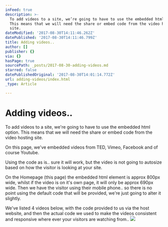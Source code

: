 ```yaml
---
inFeed: true
description: >-
  To add videos to a site, we’re going to have to use the embedded html option.
  This means that we will need the share or embed code from the video hosting
  site.
dateModified: '2017-08-30T14:11:46.262Z'
datePublished: '2017-08-30T14:11:46.799Z'
title: Adding videos..
author: []
publisher: {}
via: {}
hasPage: true
sourcePath: _posts/2017-08-30-adding-videos.md
starred: false
datePublishedOriginal: '2017-08-30T14:01:14.772Z'
url: adding-videos/index.html
_type: Article

---
```

# Adding videos..

To add videos to a site, we're going to have to use the embedded html option. This means that we will need the share or embed code from the video hosting site.

On this page, we've embedded videos from TED, Vimeo, Facebook and of course Youtube.

Using the code as is.. sure it will work, but the video is not going to autosize based on how the visitor is looking at your site.

On the Homepage (this page) the embedded html element is approx 800px wide, whilst if the video is on it's own page, it will only be approx 690px wide. Then we have the visitor using their mobile phone.. so there is no point using the default code that will be provided, we're just going to alter it slightly.

We've listed 4 videos below, with the code provided to us via the host website, and then the actual code we used to make the videos consistent and responsive where ever your visitors are watching from..
![](https://the-grid-user-content.s3-us-west-2.amazonaws.com/c0631aae-a3e9-461b-aa15-365cfa1251e0.jpg)